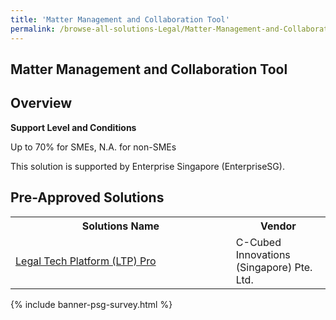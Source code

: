 ```yaml
---
title: 'Matter Management and Collaboration Tool'
permalink: /browse-all-solutions-Legal/Matter-Management-and-Collaboration-Tool
---
```


## Matter Management and Collaboration Tool
## Overview

**Support Level and Conditions**

Up to 70% for SMEs, N.A. for non-SMEs

This solution is supported by Enterprise Singapore (EnterpriseSG).

## Pre-Approved Solutions

<table>
<tr>
<th style='width: auto;'><b>Solutions Name</b></th>
<th style='width: 30%;'><b>Vendor</b></th>
</tr>
<tr>
<td><a href='/productivity-solutions-grant/solutionrepo/solution346' target='_blank'>Legal Tech Platform (LTP) Pro</a><br></td>
<td>C-Cubed Innovations (Singapore) Pte. Ltd.</td>
</tr>
</table>

{% include banner-psg-survey.html %}
